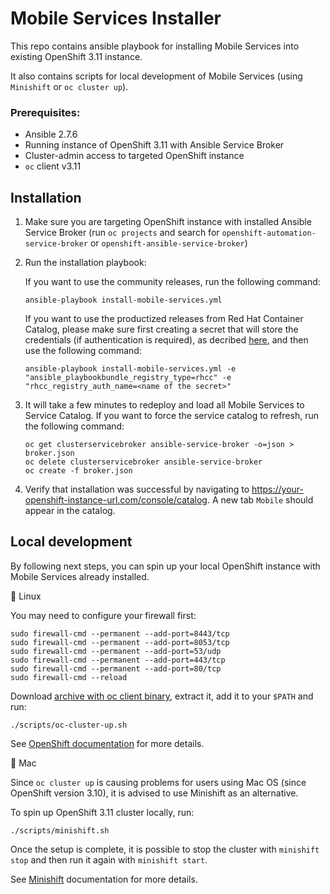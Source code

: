 # Mobile Services Installer

This repo contains ansible playbook for installing Mobile Services into existing OpenShift 3.11 instance. 

It also contains scripts for local development of Mobile Services (using `Minishift` or `oc cluster up`).

### Prerequisites:
* Ansible 2.7.6
* Running instance of OpenShift 3.11 with Ansible Service Broker
* Cluster-admin access to targeted OpenShift instance
* `oc` client v3.11

## Installation

1. Make sure you are targeting OpenShift instance with installed Ansible Service Broker (run `oc projects` and search for `openshift-automation-service-broker` or `openshift-ansible-service-broker`)
2. Run the installation playbook:
    
    If you want to use the community releases, run the following command:

    ```
    ansible-playbook install-mobile-services.yml
    ```

    If you want to use the productized releases from Red Hat Container Catalog, please make sure first creating a secret that will store the credentials (if authentication is required), as decribed [here](https://docs.openshift.com/container-platform/3.11/install_config/oab_broker_configuration.html#oab-config-registry-storing-creds), and then use the following command:

    ```
    ansible-playbook install-mobile-services.yml -e "ansible_playbookbundle_registry_type=rhcc" -e "rhcc_registry_auth_name=<name of the secret>"
    ```

3. It will take a few minutes to redeploy and load all Mobile Services to Service Catalog. If you want to force the service catalog to refresh, run the following command:

    ```
    oc get clusterservicebroker ansible-service-broker -o=json > broker.json
    oc delete clusterservicebroker ansible-service-broker
    oc create -f broker.json
    ```

4. Verify that installation was successful by navigating to https://your-openshift-instance-url.com/console/catalog. A new tab `Mobile` should appear in the catalog.

## Local development

By following next steps, you can spin up your local OpenShift instance with Mobile Services already installed.

:penguin: Linux

You may need to configure your firewall first:

```
sudo firewall-cmd --permanent --add-port=8443/tcp
sudo firewall-cmd --permanent --add-port=8053/tcp
sudo firewall-cmd --permanent --add-port=53/udp
sudo firewall-cmd --permanent --add-port=443/tcp
sudo firewall-cmd --permanent --add-port=80/tcp
sudo firewall-cmd --reload
```

Download [archive with oc client binary](https://github.com/openshift/origin/releases/tag/v3.11.0), extract it, add it to your `$PATH` and run:

```
./scripts/oc-cluster-up.sh
```

See [OpenShift documentation](https://github.com/openshift/origin/blob/master/docs/cluster_up_down.md) for more details.

:apple: Mac

Since `oc cluster up` is causing problems for users using Mac OS (since OpenShift version 3.10), it is advised to use Minishift as an alternative.

To spin up OpenShift 3.11 cluster locally, run:

```
./scripts/minishift.sh
```

Once the setup is complete, it is possible to stop the cluster with `minishift stop` and then run it again with `minishift start`.

See [Minishift](https://docs.okd.io/latest/minishift/getting-started/index.html) documentation for more details.
